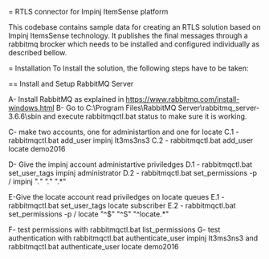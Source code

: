 = RTLS connector for Impinj ItemSense platform

This codebase contains sample data for creating an RTLS solution based on Impinj ItemsSense technology. 
It publishes the final messages through a rabbitmq brocker which needs to be installed and configured 
individually as described bellow.


= Installation
To Install the solution, the following steps have to be taken:

== Install and Setup RabbitMQ Server

A- Install RabbitMQ as explained in https://www.rabbitmq.com/install-windows.html
B- Go to C:\Program Files\RabbitMQ Server\rabbitmq_server-3.6.6\sbin and execute rabbitmqctl.bat status to make sure it is working.

C- make two accounts, one for administartion and one for locate
C.1 - rabbitmqctl.bat add_user impinj It3ms3ns3
C.2 - rabbitmqctl.bat add_user locate demo2016

D- Give the impinj account administartive priviledges
D.1 - rabbitmqctl.bat set_user_tags impinj administrator
D.2 - rabbitmqctl.bat set_permissions -p / impinj ".*" ".*" ".*"

E-Give the locate account read priviledges on locate queues
E.1 - rabbitmqctl.bat set_user_tags locate subscriber
E.2 - rabbitmqctl.bat set_permissions -p / locate "^$" "^S" "^locate.*"

F- test permissions with rabbitmqctl.bat list_permissions
G- test authentication with rabbitmqctl.bat authenticate_user impinj It3ms3ns3 and rabbitmqctl.bat authenticate_user locate demo2016




